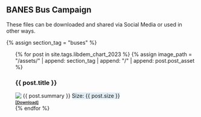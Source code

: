 ## BANES Bus Campaign

These files can be downloaded and shared via Social Media or used in other ways. 

{% assign section_tag = "buses" %}

<ul>
  {% for post in site.tags.libdem_chart_2023 %}
  {% assign image_path = "/assets/" | append: section_tag | append: "/" | append: post.post_asset %}
    <li style="list-style-type: none; margin: 0; padding: 0; vertical-align: top;">
    	<h3>{{ post.title }}</h3>
    	<img style="max-width: 256px; max-height: 192px" src="{{ image_path }}"> 
    	<p style="vertical-align: top; display: inline;">{{ post.summary }}</p>
    	<span style="background-color: rgb(225, 236, 244); border-bottom-color: rgba(0, 0, 0, 0); border-bottom-left-radius: 3px; border-bottom-right-radius: 3px; border-bottom-style: solid; border-bottom-width: 1px; vertical-align: top; display: inline;">Size: {{ post.size }}</span>
    	<br>
    	<a href="{{ image_path }}" style="vertical-align: top; display: inline; font-size: 11px; font-weight: 600;" download="{{ post.title | append: ".jpg" }}">[Download]</a></li>
  {% endfor %}
</ul>